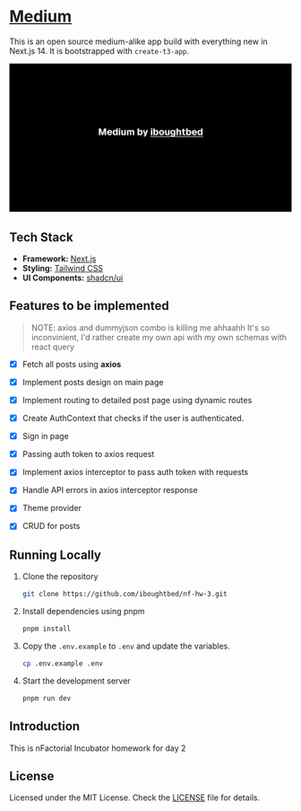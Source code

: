 # [Medium](https://iboughtbed-nf-hw-3.vercel.app/)

This is an open source medium-alike app build with everything new in Next.js 14. It is bootstrapped with `create-t3-app`.

[![Medium](./public/og.png)](https://iboughtbed-nf-hw-3.vercel.app/)

## Tech Stack

- **Framework:** [Next.js](https://nextjs.org)
- **Styling:** [Tailwind CSS](https://tailwindcss.com)
- **UI Components:** [shadcn/ui](https://ui.shadcn.com)

## Features to be implemented

> NOTE: axios and dummyjson combo is killing me ahhaahh
> It's so inconvinient, I'd rather create my own api with my own schemas with react query

- [x] Fetch all posts using **axios**
- [x] Implement posts design on main page
- [x] Implement routing to detailed post page using dynamic routes

- [x] Create AuthContext that checks if the user is authenticated.
- [x] Sign in page
- [x] Passing auth token to axios request

- [x] Implement axios interceptor to pass auth token with requests
- [x] Handle API errors in axios interceptor response
- [x] Theme provider
- [x] CRUD for posts

## Running Locally

1. Clone the repository

   ```bash
   git clone https://github.com/iboughtbed/nf-hw-3.git
   ```

2. Install dependencies using pnpm

   ```bash
   pnpm install
   ```

3. Copy the `.env.example` to `.env` and update the variables.

   ```bash
   cp .env.example .env
   ```

4. Start the development server

   ```bash
   pnpm run dev
   ```

## Introduction

This is nFactorial Incubator homework for day 2

## License

Licensed under the MIT License. Check the [LICENSE](./LICENSE.md) file for details.
